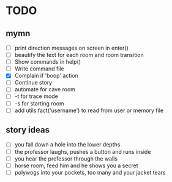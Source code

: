 # TODO

## mymn
- [ ] print direction messages on screen in enter()
- [ ] beautify the text for each room and room transition
- [ ] Show commands in help()
- [ ] Write command file
- [x] Complain if 'boop' action
- [ ] Continue story
- [ ] automate for cave room
- [ ] -t for trace mode
- [ ] -s for starting room
- [ ] add utils.fact('username') to read from user or memory file

## story ideas
- [ ] you fall down a hole into the lower depths
- [ ] the professor laughs, pushes a button and runs inside
- [ ] you hear the professor through the walls
- [ ] horse room, feed him and he shows you a secret
- [ ] polywogs into your pockets, too many and your jacket tears
